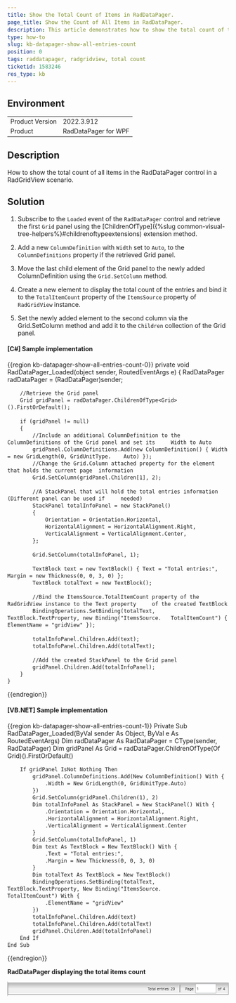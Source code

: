 ```yaml
---
title: Show the Total Count of Items in RadDataPager.
page_title: Show the Count of All Items in RadDataPager.
description: This article demonstrates how to show the total count of the items in RadDataPager and RadGridView scenario.
type: how-to
slug: kb-datapager-show-all-entries-count
position: 0
tags: raddatapager, radgridview, total count
ticketid: 1583246
res_type: kb
---
```


## Environment
<table>
	<tr>
		<td>Product Version</td>
		<td>2022.3.912</td>
	</tr>
	<tr>
		<td>Product</td>
		<td>RadDataPager for WPF</td>
	</tr>
</table>

## Description

How to show the total count of all items in the RadDataPager control in a RadGridView scenario.

## Solution

1. Subscribe to the `Loaded` event of the `RadDataPager` control and retrieve the first `Grid` panel using the [ChildrenOfType]({%slug common-visual-tree-helpers%}#childrenoftypeextensions) extension method.

2. Add a new `ColumnDefinition` with `Width` set to `Auto`, to the `ColumnDefinitions` property if the retrieved Grid panel.

3. Move the last child element of the Grid panel to the newly added ColumnDefinition using the `Grid.SetColumn` method.

4. Create a new element to display the total count of the entries and bind it to the `TotalItemCount` property of the `ItemsSource` property of `RadGridView` instance.

5. Set the newly added element to the second column via the Grid.SetColumn method and add it to the `Children` collection of the Grid panel.

#### __[C#] Sample implementation__
{{region kb-datapager-show-all-entries-count-0}}
    private void RadDataPager_Loaded(object sender, RoutedEventArgs e)
    {
        RadDataPager radDataPager = (RadDataPager)sender;

        //Retrieve the Grid panel
        Grid gridPanel = radDataPager.ChildrenOfType<Grid>().FirstOrDefault();

        if (gridPanel != null)
        {
            //Include an additional ColumnDefinition to the ColumnDefinitions of the Grid panel and set its     Width to Auto
            gridPanel.ColumnDefinitions.Add(new ColumnDefinition() { Width = new GridLength(0, GridUnitType.    Auto) });
            //Change the Grid.Column attached property for the element that holds the current page  information
            Grid.SetColumn(gridPanel.Children[1], 2);

            //A StackPanel that will hold the total entries information (Different panel can be used if     needed)
            StackPanel totalInfoPanel = new StackPanel()
            {
                Orientation = Orientation.Horizontal,
                HorizontalAlignment = HorizontalAlignment.Right,
                VerticalAlignment = VerticalAlignment.Center,
            };

            Grid.SetColumn(totalInfoPanel, 1);

            TextBlock text = new TextBlock() { Text = "Total entries:", Margin = new Thickness(0, 0, 3, 0) };
            TextBlock totalText = new TextBlock();

            //Bind the ItemsSource.TotalItemCount property of the RadGridView instance to the Text property     of the created TextBlock
            BindingOperations.SetBinding(totalText, TextBlock.TextProperty, new Binding("ItemsSource.   TotalItemCount") { ElementName = "gridView" });

            totalInfoPanel.Children.Add(text);
            totalInfoPanel.Children.Add(totalText);

            //Add the created StackPanel to the Grid panel
            gridPanel.Children.Add(totalInfoPanel);
        }
    }
{{endregion}}

#### __[VB.NET] Sample implementation__
{{region kb-datapager-show-all-entries-count-1}}
    Private Sub RadDataPager_Loaded(ByVal sender As Object, ByVal e As RoutedEventArgs)
        Dim radDataPager As RadDataPager = CType(sender, RadDataPager)
        Dim gridPanel As Grid = radDataPager.ChildrenOfType(Of Grid)().FirstOrDefault()
    
        If gridPanel IsNot Nothing Then
            gridPanel.ColumnDefinitions.Add(New ColumnDefinition() With {
                .Width = New GridLength(0, GridUnitType.Auto)
            })
            Grid.SetColumn(gridPanel.Children(1), 2)
            Dim totalInfoPanel As StackPanel = New StackPanel() With {
                .Orientation = Orientation.Horizontal,
                .HorizontalAlignment = HorizontalAlignment.Right,
                .VerticalAlignment = VerticalAlignment.Center
            }
            Grid.SetColumn(totalInfoPanel, 1)
            Dim text As TextBlock = New TextBlock() With {
                .Text = "Total entries:",
                .Margin = New Thickness(0, 0, 3, 0)
            }
            Dim totalText As TextBlock = New TextBlock()
            BindingOperations.SetBinding(totalText, TextBlock.TextProperty, New Binding("ItemsSource.       TotalItemCount") With {
                .ElementName = "gridView"
            })
            totalInfoPanel.Children.Add(text)
            totalInfoPanel.Children.Add(totalText)
            gridPanel.Children.Add(totalInfoPanel)
        End If
    End Sub
{{endregion}}

__RadDataPager displaying the total items count__

![WPF RadDataPager Displaying the Total Items Count](images/kb-datapager-show-total-entries-count.png)